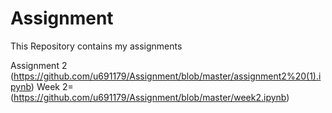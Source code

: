 # Assignment
This Repository contains my assignments


Assignment 2 (https://github.com/u691179/Assignment/blob/master/assignment2%20(1).ipynb) 
Week 2=(https://github.com/u691179/Assignment/blob/master/week2.ipynb)
